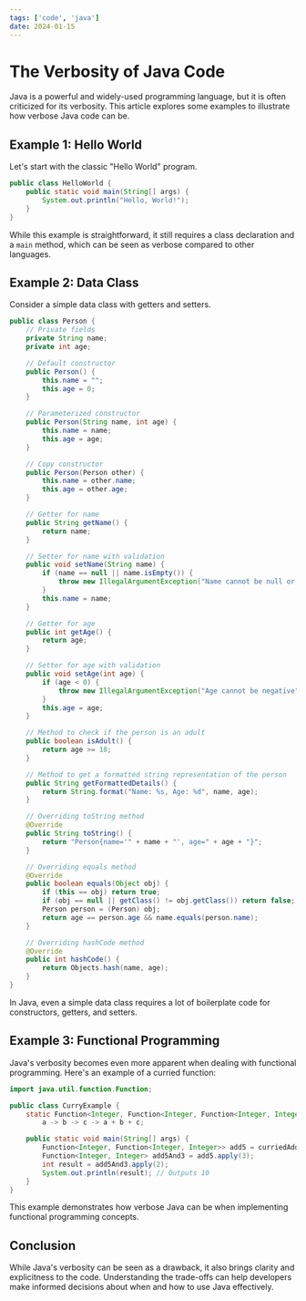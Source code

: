 ```yaml
---
tags: ['code', 'java']
date: 2024-01-15
---
```


# The Verbosity of Java Code

Java is a powerful and widely-used programming language, but it is often criticized for its verbosity. This article explores some examples to illustrate how verbose Java code can be.

## Example 1: Hello World

Let's start with the classic "Hello World" program.

```java
public class HelloWorld {
    public static void main(String[] args) {
        System.out.println("Hello, World!");
    }
}
```

While this example is straightforward, it still requires a class declaration and a `main` method, which can be seen as verbose compared to other languages.

## Example 2: Data Class

Consider a simple data class with getters and setters.

```java
public class Person {
    // Private fields
    private String name;
    private int age;

    // Default constructor
    public Person() {
        this.name = "";
        this.age = 0;
    }

    // Parameterized constructor
    public Person(String name, int age) {
        this.name = name;
        this.age = age;
    }

    // Copy constructor
    public Person(Person other) {
        this.name = other.name;
        this.age = other.age;
    }

    // Getter for name
    public String getName() {
        return name;
    }

    // Setter for name with validation
    public void setName(String name) {
        if (name == null || name.isEmpty()) {
            throw new IllegalArgumentException("Name cannot be null or empty");
        }
        this.name = name;
    }

    // Getter for age
    public int getAge() {
        return age;
    }

    // Setter for age with validation
    public void setAge(int age) {
        if (age < 0) {
            throw new IllegalArgumentException("Age cannot be negative");
        }
        this.age = age;
    }

    // Method to check if the person is an adult
    public boolean isAdult() {
        return age >= 18;
    }

    // Method to get a formatted string representation of the person
    public String getFormattedDetails() {
        return String.format("Name: %s, Age: %d", name, age);
    }

    // Overriding toString method
    @Override
    public String toString() {
        return "Person{name='" + name + "', age=" + age + "}";
    }

    // Overriding equals method
    @Override
    public boolean equals(Object obj) {
        if (this == obj) return true;
        if (obj == null || getClass() != obj.getClass()) return false;
        Person person = (Person) obj;
        return age == person.age && name.equals(person.name);
    }

    // Overriding hashCode method
    @Override
    public int hashCode() {
        return Objects.hash(name, age);
    }
}
```

In Java, even a simple data class requires a lot of boilerplate code for constructors, getters, and setters.

## Example 3: Functional Programming

Java's verbosity becomes even more apparent when dealing with functional programming. Here's an example of a curried function:

```java
import java.util.function.Function;

public class CurryExample {
    static Function<Integer, Function<Integer, Function<Integer, Integer>>> curriedAdd =
        a -> b -> c -> a + b + c;

    public static void main(String[] args) {
        Function<Integer, Function<Integer, Integer>> add5 = curriedAdd.apply(5);
        Function<Integer, Integer> add5And3 = add5.apply(3);
        int result = add5And3.apply(2);
        System.out.println(result); // Outputs 10
    }
}
```

This example demonstrates how verbose Java can be when implementing functional programming concepts.

## Conclusion

While Java's verbosity can be seen as a drawback, it also brings clarity and explicitness to the code. Understanding the trade-offs can help developers make informed decisions about when and how to use Java effectively.
